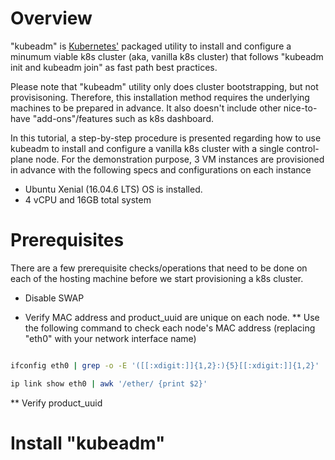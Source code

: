 # Overview

"kubeadm" is [Kubernetes'](https://kubernetes.io/) packaged utility to install and configure a minumum viable k8s cluster (aka, vanilla k8s cluster) that follows "kubeadm init and kubeadm join" as fast path best practices.

Please note that "kubeadm" utility only does cluster bootstrapping, but not provisisoning. Therefore, this installation method requires the underlying machines to be prepared in advance. It also doesn't include other nice-to-have "add-ons"/features such as k8s dashboard.

In this tutorial, a step-by-step procedure is presented regarding how to use kubeadm to install and configure a vanilla k8s cluster with a single control-plane node. For the demonstration purpose, 3 VM instances are provisioned in advance with the following specs and configurations on each instance
* Ubuntu Xenial (16.04.6 LTS) OS is installed. 
* 4 vCPU and 16GB total system

#  Prerequisites

There are a few prerequisite checks/operations that need to be done on each of the hosting machine before we start provisioning a k8s cluster.

* Disable SWAP

* Verify MAC address and product_uuid are unique on each node. 
** Use the following command to check each node's MAC address (replacing "eth0" with your network interface name)

```bash

ifconfig eth0 | grep -o -E '([[:xdigit:]]{1,2}:){5}[[:xdigit:]]{1,2}'

ip link show eth0 | awk '/ether/ {print $2}'
```

** Verify product_uuid 


# Install "kubeadm"